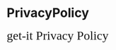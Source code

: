 # PrivacyPolicy
<style>
#ppBody
{
    font-size:11pt;
    width:100%;
    margin:0 auto;
    text-align:justify;
}

#ppHeader
{
    font-family:verdana;
    font-size:21pt;
    width:100%;
    margin:0 auto;
}

.ppConsistencies
{
    display:none;
}
</style><div id='ppHeader'>get-it Privacy Policy</div><div id='ppBody'><div class='ppConsistencies'><div class='col-2'>
            <div class="quick-links text-center">Information Collection</div>
        </div><div class='col-2'>
            <div class="quick-links text-center">Information Usage</div>
        </div><div class='col-2'>
            <div class="quick-links text-center">Information Protection</div>
        </div><div class='col-2'>
            <div class="quick-links text-center">Cookie Usage</div>
        </div><div class='col-2'>
            <div class="quick-links text-center">3rd Party Disclosure</div>
        </div><div class='col-2'>
            <div class="quick-links text-center">3rd Party Links</div>
        </div><div class='col-2'></div></div><div style='clear:both;height:10px;'></div><div class='ppConsistencies'><div class='col-2'>
            <div class="col-12 quick-links2 gen-text-center">Google AdSense</div>
        </div><div class='col-2'>
            <div class="col-12 quick-links2 gen-text-center">
                    Fair Information Practices
                    <div class="col-8 gen-text-left gen-xs-text-center" style="font-size:12px;position:relative;left:20px;">Fair information<br> Practices</div>
                </div>
        </div><div class='col-2'>
            <div class="col-12 quick-links2 gen-text-center coppa-pad">
                    COPPA

                </div>
        </div><div class='col-2'>
            <div class="col-12 quick-links2 quick4 gen-text-center caloppa-pad">
                    CalOPPA

                </div>
        </div><div class='col-2'>
            <div class="quick-links2 gen-text-center">Our Contact Information<br></div>
        </div></div><div style='clear:both;height:10px;'></div>
<div class='innerText'>This privacy policy has been compiled to better serve those who are concerned with how their 'Personally Identifiable Information' (PII) is being used online. PII, as described in US privacy law and information security, is information that can be used on its own or with other information to identify, contact, or locate a single person, or to identify an individual in context. Please read our privacy policy carefully to get a clear understanding of how we collect, use, protect or otherwise handle your Personally Identifiable Information in accordance with our website.<br></div><span id='infoCo'></span><br><div class='grayText'><strong>What personal information do we collect from the people that visit our blog, website or app?</strong></div><br /><div class='innerText'>When ordering or registering on our site, as appropriate, you may be asked to enter your name, email address, Location or other details to help you with your experience.</div><br><div class='grayText'><strong>When do we collect information?</strong></div><br /><div class='innerText'>We collect information from you when you register on our site, fill out a form or enter information on our site.</div><br> <span id='infoUs'></span><br><div class='grayText'><strong>How do we use your information? </strong></div><br /><div class='innerText'> We may use the information we collect from you when you register, make a purchase, sign up for our newsletter, respond to a survey or marketing communication, surf the website, or use certain other site features in the following ways:<br><br></div><div class='innerText'>&nbsp;&nbsp;&nbsp;&nbsp;&nbsp; <strong>&bull;</strong> To personalize your experience and to allow us to deliver the type of content and product offerings in which you are most interested.</div><span id='infoPro'></span><br><div class='grayText'><strong>How do we protect your information?</strong></div><br /><div class='innerText'>We do not use vulnerability scanning and/or scanning to PCI standards.</div><div class='innerText'>We only provide articles and information. We never ask for credit card numbers.</div><div class='innerText'>We use regular Malware Scanning.<br><br></div><div class='innerText'>We do not use an SSL certificate</div><div class='innerText'>&nbsp;&nbsp;&nbsp;&nbsp;&nbsp; <strong>&bull;</strong> We do not need an SSL because:</div><div class='innerText'>It is just normal application</div><span id='coUs'></span><br><div class='grayText'><strong>Do we use 'cookies'?</strong></div><br /><div class='innerText'>We do not use cookies for tracking purposes </div><div class='innerText'><br>You can choose to have your computer warn you each time a cookie is being sent, or you can choose to turn off all cookies. You do this through your browser settings. Since browser is a little different, look at your browser's Help Menu to learn the correct way to modify your cookies.<br></div><br><div class='innerText'>If you turn cookies off, some features will be disabled. that make your site experience more efficient and may not function properly.</div><br><div class='innerText'>However, you will still be able to place orders .</div><br><span id='trDi'></span><br><div class='grayText'><strong>Third-party disclosure</strong></div><br /><div class='innerText'>We do not sell, trade, or otherwise transfer to outside parties your Personally Identifiable Information.</div><span id='trLi'></span><br><div class='grayText'><strong>Third-party links</strong></div><br /><div class='innerText'>We do not include or offer third-party products or services on our website.</div><span id='gooAd'></span><br><div class='blueText'><strong>Google</strong></div><br /><div class='innerText'>Google's advertising requirements can be summed up by Google's Advertising Principles. They are put in place to provide a positive experience for users. https://support.google.com/adwordspolicy/answer/1316548?hl=en <br><br></div><div class='innerText'>We have not enabled Google AdSense on our site but we may do so in the future.</div><span id='calOppa'></span><br><div class='blueText'><strong>California Online Privacy Protection Act</strong></div><br /><div class='innerText'>CalOPPA is the first state law in the nation to require commercial websites and online services to post a privacy policy.  The law's reach stretches well beyond California to require any person or company in the United States (and conceivably the world) that operates websites collecting Personally Identifiable Information from California consumers to post a conspicuous privacy policy on its website stating exactly the information being collected and those individuals or companies with whom it is being shared. -  See more at: http://consumercal.org/california-online-privacy-protection-act-caloppa/#sthash.0FdRbT51.dpuf<br></div><div class='innerText'><br><strong>According to CalOPPA, we agree to the following:</strong><br></div><div class='innerText'>Users can visit our site anonymously.</div><div class='innerText'>Once this privacy policy is created, we will add a link to it on our home page or as a minimum, on the first significant page after entering our website.<br></div><div class='innerText'>Our Privacy Policy link includes the word 'Privacy' and can easily be found on the page specified above.</div><div class='innerText'><br>You will be notified of any Privacy Policy changes:</div><div class='innerText'>&nbsp;&nbsp;&nbsp;&nbsp;&nbsp; <strong>&bull;</strong> On our Privacy Policy Page<br></div><div class='innerText'>Can change your personal information:</div><div class='innerText'>&nbsp;&nbsp;&nbsp;&nbsp;&nbsp; <strong>&bull;</strong> By logging in to your account</div><div class='innerText'><br><strong>How does our site handle Do Not Track signals?</strong><br></div><div class='innerText'>We don't honor Do Not Track signals and Do Not Track, plant cookies, or use advertising when a Do Not Track (DNT) browser mechanism is in place. We don't honor them because:<br></div><div class='innerText'><br><strong>Does our site allow third-party behavioral tracking?</strong><br></div><div class='innerText'>It's also important to note that we do not allow third-party behavioral tracking</div><span id='coppAct'></span><br><div class='blueText'><strong>COPPA (Children Online Privacy Protection Act)</strong></div><br /><div class='innerText'>When it comes to the collection of personal information from children under the age of 13 years old, the Children's Online Privacy Protection Act (COPPA) puts parents in control.  The Federal Trade Commission, United States' consumer protection agency, enforces the COPPA Rule, which spells out what operators of websites and online services must do to protect children's privacy and safety online.<br><br></div><div class='innerText'>We do not specifically market to children under the age of 13 years old.</div><span id='ftcFip'></span><br><div class='blueText'><strong>Fair Information Practices</strong></div><br /><div class='innerText'>The Fair Information Practices Principles form the backbone of privacy law in the United States and the concepts they include have played a significant role in the development of data protection laws around the globe. Understanding the Fair Information Practice Principles and how they should be implemented is critical to comply with the various privacy laws that protect personal information.<br><br></div><div class='innerText'><strong>In order to be in line with Fair Information Practices we will take the following responsive action, should a data breach occur:</strong></div><div class='innerText'>We will notify the users via in-site notification</div><div class='innerText'>&nbsp;&nbsp;&nbsp;&nbsp;&nbsp; <strong>&bull;</strong> Within 1 business day</div><div class='innerText'><br>We also agree to the Individual Redress Principle which requires that individuals have the right to legally pursue enforceable rights against data collectors and processors who fail to adhere to the law. This principle requires not only that individuals have enforceable rights against data users, but also that individuals have recourse to courts or government agencies to investigate and/or prosecute non-compliance by data processors.</div><span id='canSpam'></span><br><div class='blueText'><strong>CAN SPAM Act</strong></div><br /><div class='innerText'>The CAN-SPAM Act is a law that sets the rules for commercial email, establishes requirements for commercial messages, gives recipients the right to have emails stopped from being sent to them, and spells out tough penalties for violations.<br><br></div><div class='innerText'><strong>We collect your email address in order to:</strong></div><div class='innerText'><br><strong>To be in accordance with CANSPAM, we agree to the following:</strong></div><div class='innerText'><strong><br>If at any time you would like to unsubscribe from receiving future emails, you can email us at</strong></div> and we will promptly remove you from <strong>ALL</strong> correspondence.</div><br><span id='ourCon'></span><br><div class='blueText'><strong>Contacting Us</strong></div><br /><div class='innerText'>If there are any questions regarding this privacy policy, you may contact us using the information below.<br><br></div><div class='innerText'>Get-it</div><div class='innerText'>san fernando st</div>San Jose, California 95112 <div class='innerText'>United States</div><div class='innerText'>kashivivek@gmail.com</div><div class='innerText'><br>Last Edited on 2016-12-24</div></div>
